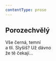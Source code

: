```yaml
---
contentType: prose
---
```


## Porozechvělý

Vše černá, temní  
a tlí. Slyšíš? Už dávno  
že tě čekají…
